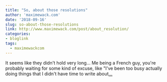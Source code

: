 ```yaml
---
title: "So, about those resolutions"
author: 'maximewack.com'
date: '2018-09-16'
slug: so-about-those-resolutions
link: http://www.maximewack.com/post/about_resolution/
categories:
- bloglink
tags:
  - maximewackcom
---
```


It seems like they didn't hold very long… Me being a French guy, you're probably waiting for some kind of excuse, like "I've been too busy actually doing things that I didn't have time to write about[... <i class="fas fa-external-link-alt"></i>](http://www.maximewack.com/post/about_resolution/)

